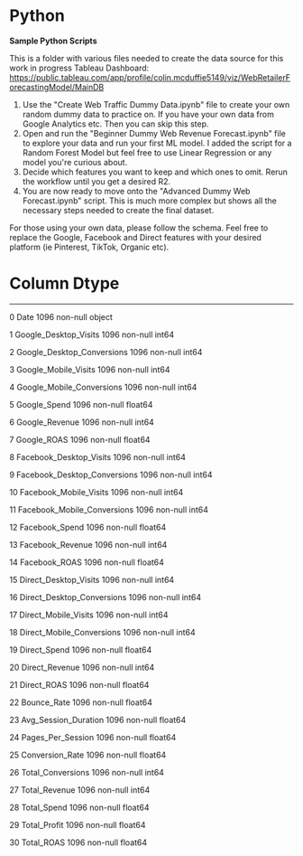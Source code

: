 # Python
**Sample Python Scripts**

This is a folder with various files needed to create the data source for this work in progress Tableau Dashboard: 
https://public.tableau.com/app/profile/colin.mcduffie5149/viz/WebRetailerForecastingModel/MainDB

1) Use the "Create Web Traffic Dummy Data.ipynb" file to create your own random dummy data to practice on. If you have your own data from Google Analytics etc. Then you can skip this step.
2) Open and run the "Beginner Dummy Web Revenue Forecast.ipynb" file to explore your data and run your first ML model. I added the script for a Random Forest Model but feel free to use Linear Regression or any model you're curious about.
3) Decide which features you want to keep and which ones to omit. Rerun the workflow until you get a desired R2.
4) You are now ready to move onto the "Advanced Dummy Web Forecast.ipynb" script. This is much more complex but shows all the necessary steps needed to create the final dataset. 


For those using your own data, please follow the schema. Feel free to replace the Google, Facebook and Direct features with your desired platform (ie Pinterest, TikTok, Organic etc). 

 #   Column                      Dtype  
---  ------                        --------------  -----  
 0   Date                          1096 non-null   object 
 
 1   Google_Desktop_Visits         1096 non-null   int64 
 
 2   Google_Desktop_Conversions    1096 non-null   int64 
 
 3   Google_Mobile_Visits          1096 non-null   int64 
 
 4   Google_Mobile_Conversions     1096 non-null   int64  
 
 5   Google_Spend                  1096 non-null   float64
 
 6   Google_Revenue                1096 non-null   int64  
 
 7   Google_ROAS                   1096 non-null   float64
 
 8   Facebook_Desktop_Visits       1096 non-null   int64  
 
 9   Facebook_Desktop_Conversions  1096 non-null   int64  
 
 10  Facebook_Mobile_Visits        1096 non-null   int64 
 
 11  Facebook_Mobile_Conversions   1096 non-null   int64  
 
 12  Facebook_Spend                1096 non-null   float64
 
 13  Facebook_Revenue              1096 non-null   int64  
 
 14  Facebook_ROAS                 1096 non-null   float64
 
 15  Direct_Desktop_Visits         1096 non-null   int64  
 
 16  Direct_Desktop_Conversions    1096 non-null   int64  
 
 17  Direct_Mobile_Visits          1096 non-null   int64  
 
 18  Direct_Mobile_Conversions     1096 non-null   int64 
 
 19  Direct_Spend                  1096 non-null   float64
 
 20  Direct_Revenue                1096 non-null   int64  
 
 21  Direct_ROAS                   1096 non-null   float64
 
 22  Bounce_Rate                   1096 non-null   float64
 
 23  Avg_Session_Duration          1096 non-null   float64
 
 24  Pages_Per_Session             1096 non-null   float64
 
 25  Conversion_Rate               1096 non-null   float64
 
 26  Total_Conversions             1096 non-null   int64  
 
 27  Total_Revenue                 1096 non-null   int64  
 
 28  Total_Spend                   1096 non-null   float64
 
 29  Total_Profit                  1096 non-null   float64
 
 30  Total_ROAS                    1096 non-null   float64

